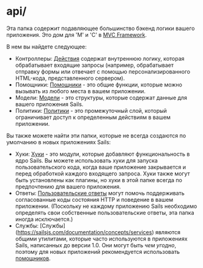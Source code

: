 # api/

Эта папка содержит подавляющее большинство бэкенд логики вашего приложения. Это дом для 'M' и 'C' в <a href="https://ru.wikipedia.org/wiki/Model-View-Controller" target="_blank">MVC Framework</a>.

В нем вы найдете следующее:

- Контроллеры: [Действия](https://sailsjs.com/documentation/concepts/actions-and-controllers) содержат внутреннюю логику, которая обрабатывает входящие запросы (например, обрабатывает отправку формы или отвечает с помощью персонализированного HTML-кода, представленного сервером).
- Помощники: [Помощники](https://sailsjs.com/documentation/concepts/helpers) - это общие функции, которые можно вызывать из любого места в вашем приложении.
- Модели: [Модели](https://sailsjs.com/documentation/concepts/models-and-orm) - это структуры, которые содержат данные для вашего приложения Sails.
- Политики: [Политики](https://sailsjs.com/documentation/concepts/policies) - это промежуточный слой, который ограничивает доступ к определенным действиям в вашем приложении.

Вы также можете найти эти папки, которые не всегда создаются по умолчанию в новых приложениях Sails:

- Хуки: [Хуки](https://sailsjs.com/documentation/concepts/extending-sails/hooks) - это модули, которые добавляют функциональность в ядро Sails. Вы можете использовать хуки для запуска пользовательского кода, когда ваше приложение закрывается и перед обработкой каждого входящего запроса. Хуки также могут быть установлены как плагины, но хуки в этой папке всегда по предпочтению для вашего приложения.
- Ответы: [Пользовательские ответы](https://sailsjs.com/documentation/concepts/extending-sails/custom-responses) могут помочь поддерживать согласованные коды состояния HTTP и поведение в вашем приложении. (Поскольку не каждому приложению Sails необходимо определять свои собственные пользовательские ответы, эта папка иногда исключается.)
- Службы: [Службы] (https://sailsjs.com/documentation/concepts/services) являются общими утилитами, которые часто используются в приложениях Sails, написанных до версии 1.0. Они могут быть _чем угодно_, поэтому для новых приложений рекомендуется использовать [помощников](https://sailsjs.com/documentation/concepts/helpers).


<docmeta name="displayName" value="api">

